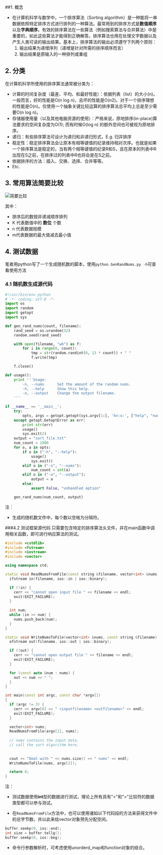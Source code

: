 ##1. 概念
- 在计算机科学与数学中，一个排序算法（Sorting algorithm）是一种能将一串数据依照特定排序方式进行排列的一种算法。最常用到的排序方式是**数值顺序**以及**字典顺序**。有效的排序算法在一些算法（例如搜索算法与合并算法）中是重要的，如此这些算法才能得到正确解答。排序算法也用在处理文字数据以及产生人类可读的输出结果。基本上，排序算法的输出必须遵守下列两个原则：
	1. 输出结果为递增序列（递增是针对所需的排序顺序而言）
  2. 输出结果是原输入的一种排列或重组

## 2. 分类
在计算机科学所使用的排序算法通常被分类为：

-  计算的时间复杂度（最差、平均、和最好性能）：依据列表（list）的大小(n)。一般而言，好的性能是O(n log n)，且坏的性能是O(n2)。对于一个排序理想的性能是O(n)。仅使用一个抽象关键比较运算的排序算法总平均上总是至少需要O(n log n)。
- 存储器使用量（以及其他电脑资源的使用）：严格来说，原地排序(in-place)算法要求的空间复杂度为O(1); 而有时候O(log n) 的额外空间也可被视为原地排序。
- 递归：有些排序算法可设计为递归和非递归形式，E.g. 归并排序
- 稳定性：稳定排序算法会让原本有相等键值的纪录维持相对次序。也就是如果一个排序算法是稳定的，当有两个相等键值的纪录R和S，且在原本的列表中R出现在S之前，在排序过的列表中R也将会是在S之前。
- 依据排序的方法：插入、交换、选择、合并等等。
- Etc.

## 3. 常用算法简要比较
![简要比较](http://img.blog.csdn.net/20160308210208494)

其中：

- 排序后的数按非递减顺序排列
- K 代表数值中的 **数位** 个数
- n 代表数据规模
- m代表数据的最大值减去最小值

## 4. 测试数据
笔者用python写了一个生成随机数的脚本，使用`python GenRandNums.py -h`可查看使用方法
### 4.1 随机数生成源代码
```python
#!/usr/bin/env python
# -*- coding: utf-8 -*-
import os
import random
import getopt
import sys

def gen_rand_nums(count, filename):
	rand_seed = os.urandom(32)
	random.seed(rand_seed)

	with open(filename, "wb") as f:
		for i in range(0, count):
			tmp = str(random.randint(0, 13 * count)) + " "
			f.write(tmp)

	f.close()

def usage():
    print '''Usage:
        -n, --nums      Set the amount of the random nums.
        -h, --help      Show this help.
        -o, --output    Change the output filename.
	'''

if __name__ == '__main__':
	try:
		opts, args = getopt.getopt(sys.argv[1:], 'hn:o:', ["help", "nums= ", "output="])
	except getopt.GetoptError as err:
		print str(err)
		usage()
		sys.exit(2)
	output = "sort_file.txt"
	num_count = 1000
	for o, a in opts:
		if o in ("-h", "--help"):
			usage()
			sys.exit()
		elif o in ("-n", "--nums"):
			num_count = int(a)
		elif o in ("-o", "--output"):
			output = a
		else:
			assert False, "unhandled option"

	gen_rand_nums(num_count, output)

```
注：

- 生成的随机数文件中，每个数以空格为分隔符。

###4.2 测试框架源代码
只需要包含特定的排序算法头文件，并在main函数中调用相关函数，即可进行响应算法的测试。
```c++
#include <cstdlib>
#include <fstream>
#include <iostream>
#include <vector>

using namespace std;

static void ReadNumsFromFile(const string &filename, vector<int> &nums) {
  ifstream in(filename, ios::in | ios::binary);

  if (!in) {
    cerr << "cannot open input file " << filename << endl;
    exit(EXIT_FAILURE);
  }
 
  int num;
  while (in >> num) {
    nums.push_back(num);
  }
}

static void WriteNumsToFile(vector<int> &nums, const string &filename) {
  ofstream out(filename, ios::out | ios::binary);

  if (!out) {
    cerr << "cannot open output file " << filename << endl;
    exit(EXIT_FAILURE);
  }

  for (const auto &num : nums) {
    out << num << " ";
  }
}

int main(const int argc, const char *argv[])
{
  if (argc != 3) {
    cerr << argv[0] << " <inputfilename> <outfilename>" << endl;
    exit(EXIT_FAILURE);
  }

  vector<int> nums;
  ReadNumsFromFile(argv[1], nums);
  
  // nums contains the input data.
  // call the sort algorithm here.
   
  
  cout << "Deal with " << nums.size() << " nums" << endl;
  WriteNumsToFile(nums, argv[2]);

  return 0;
}

```

注：

- 测试数据使用**int**型的数据进行测试，理论上所有具有"<"和">"比较符的数据类型都可以参与测试。

- 在`ReadNumsFromFile`方法中，也可以使用诸如以下代码段的方法来获得文件中的总字节数，并以此来给vector对象预先分配空间。
```c++
buffer.seekp(0, ios::end);
int size = buffer.tellg();
buffer.seekp(0, ios::beg);
```
- 命令行参数解析时，可考虑使用unorderd_map和function对象的结合。
